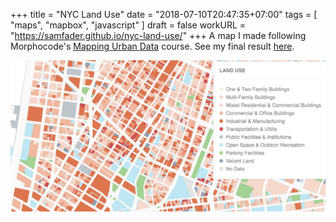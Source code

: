 +++
title = "NYC Land Use"
date = "2018-07-10T20:47:35+07:00"
tags = [
  "maps",
  "mapbox",
  "javascript"
]
draft = false
workURL = "https://samfader.github.io/nyc-land-use/"
+++
A map I made following Morphocode's [Mapping Urban Data](https://morphocode.io/mapping-urban-data/) course. See my final result [here](/nyc-land-use).

![Land use map](https://raw.githubusercontent.com/samfader/samfader/master/resources/images/nyclanduse.jpg)